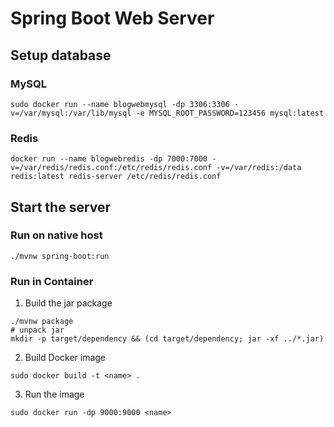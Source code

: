 # Spring Boot Web Server

## Setup database

### MySQL

```
sudo docker run --name blogwebmysql -dp 3306:3306 -v=/var/mysql:/var/lib/mysql -e MYSQL_ROOT_PASSWORD=123456 mysql:latest
```

### Redis

```
docker run --name blogwebredis -dp 7000:7000 -v=/var/redis/redis.conf:/etc/redis/redis.conf -v=/var/redis:/data redis:latest redis-server /etc/redis/redis.conf
```


## Start the server

### Run on native host

```
./mvnw spring-boot:run
```

### Run in Container

1. Build the jar package
```
./mvnw package
# unpack jar
mkdir -p target/dependency && (cd target/dependency; jar -xf ../*.jar)
```

2. Build Docker image
```
sudo docker build -t <name> .
```

3. Run the image
```
sudo docker run -dp 9000:9000 <name>


```

